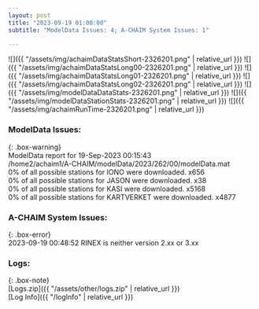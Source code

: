 ```yaml
---
layout: post
title: "2023-09-19 01:00:00"
subtitle: "ModelData Issues: 4; A-CHAIM System Issues: 1"

---
```


![]({{ "/assets/img/achaimDataStatsShort-2326201.png" | relative_url }})
![]({{ "/assets/img/achaimDataStatsLong00-2326201.png" | relative_url }})
![]({{ "/assets/img/achaimDataStatsLong01-2326201.png" | relative_url }})
![]({{ "/assets/img/achaimDataStatsLong02-2326201.png" | relative_url }})
![]({{ "/assets/img/modelDataDataStats-2326201.png" | relative_url }})
![]({{ "/assets/img/modelDataStationStats-2326201.png" | relative_url }})
![]({{ "/assets/img/achaimRunTime-2326201.png" | relative_url }})


### ModelData Issues:  
  
{: .box-warning}  
 ModelData report for 19-Sep-2023 00:15:43   
 /home2/achaim1/A-CHAIM/modelData/2023/262/00/modelData.mat   
 0% of all possible stations for IONO were downloaded. x656   
 0% of all possible stations for JASON were downloaded. x38   
 0% of all possible stations for KASI were downloaded. x5168   
 0% of all possible stations for KARTVERKET were downloaded. x4877   
  
### A-CHAIM System Issues:  
  
{: .box-error}  
2023-09-19 00:48:52 RINEX is neither version 2.xx or 3.xx  

### Logs:  
  
{: .box-note}  
[Logs.zip]({{ "/assets/other/logs.zip" | relative_url }})  
[Log Info]({{ "/logInfo" | relative_url }})  
